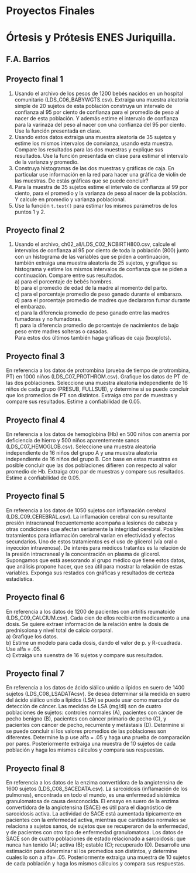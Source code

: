 # Proyectos Finales
# Órtesis y Prótesis ENES Juriquilla.  
## F.A. Barrios  

## Proyecto final 1    
1. Usando el archivo de los pesos de 1200 bebés nacidos en un hospital comunitario (LDS_C06_BABYWGTS.csv). Extraiga una muestra aleatoria simple de 20 sujetos de esta población construya un intervalo de confianza al 95 por ciento de confianza para el promedio de peso al nacer de esta población. Y además estime el intervalo de confianza para la varinaza del peso al nacer con una confianza del 95 por ciento. Use la función presentada en clase.   
2. Usando estos datos extraiga una muestra aleatoria de 35 sujetos y estime los mismos intervalos de convianza, usando esta muestra. Compare los resultados para las dos muestras y explique sus resultados. Use la función presentada en clase para estimar el intervalo de la varianza y promedio.  
3. Construya histogramas de las dos muestras y gráficas de caja.  En particular use información en la red para hacer una gráfica de violín de las muestras. De estás gráficas que se puede concluir?  
4. Para la muestra de 35 sujetos estime el intervalo de confianza al 99 por ciento, para el promedio y la varianza de peso al nacer de la población. Y calcule en promedio y varianza poblacional.  
5. Use la función `t.test()` para estimar los mismos parámetros de los puntos 1 y 2.  

## Proyecto final 2  
1. Usando el archivo, ch02_all/LDS_C02_NCBIRTH800.csv, calcule el intervalos de confianza al 95 por ciento de toda la población (800) junto con un histograma de las variables que se piden a continuación, también extraiga una muestra aleatoria de 25 sujetos, y grafique su histograma y estime los mismos intervalos de confianza que se piden a continuación.  Compare entre sus resultados.  
a) para el porcentaje de bebés hombres.  
b) para el promedio de edad de la madre al momento del parto.  
c) para el porcentaje promedio de peso ganado durante el embarazo.  
d) para el porcentaje promedio de madres que declararon fumar durante el embarazo.  
e) para la diferencia promedio de peso ganado entre las madres fumadoras y no fumadoras.  
f) para la diferencia promedio de porcentaje de nacimientos de bajo peso entre madres solteras o casadas.  
Para estos dos últimos también haga gráficas de caja (boxplots).  

## Proyecto final 3  
En referencia a los datos de protrombina (prueba de tiempo de protrombina, PT) en 1000 niños (LDS_C07_PROTHROM.csv). Grafique los datos de PT de las dos 
poblaciones. Seleccione una muestra aleatoria independiente de 16 niños de cada grupo (PRESUB, FULLSUB), y determine si se puede concluir que los promedios 
de PT son distintos. Extraiga otro par de muestras y compare sus resultados. Estime a confiabilidad de 0.05.  

## Proyecto final 4  
En referencia a los datos de hemoglobina (Hb) en 500 niños con anemia por deficiencia de hierro y 500 niños aparentemente sanos (LDS_C07_HEMOGLOB.csv). 
Seleccione una muestra aleatoria independiente de 16 niños del grupo A y una muestra aleatoria independiente de 16 niños del grupo B. 
Con base en estas muestras es posible concluir que las dos poblaciones difieren con respecto al valor promedio de Hb. Extraiga otro par de muestras 
y compare sus resultados. Estime a confiabilidad de 0.05.  

## Proyecto final 5  
En referencia a los datos de 1050 sujetos con inflamación cerebral (LDS_C09_CEREBRAL.csv). La inflamación cerebral con su resultante presión intracraneal 
frecuentemente acompaña a lesiones de cabeza y otras condiciones que afectan seriamente la integridad cerebral.  Posibles tratamientos para inflamación 
cerebral varían en efectividad y efectos secundarios. Uno de estos tratamientos es el uso de glicerol (vía oral o inyección intravenosa). De interés para 
médicos tratantes es la relación de la presión intracraneal y la concentración en plasma de glicerol. Supongamos que está asesorando al grupo médico que 
tiene estos datos, que análisis propone hacer, que sea útil para mostrar la relación de estas variables. Exponga sus restados con gráficas y resultados de 
certeza estadística.  

## Proyecto final 6  
En referencia a los datos de 1200 de pacientes con artritis reumatoide (LDS_C09_CALCIUM.csv). Cada cien de ellos recibieron medicamento a una dosis. Se 
quiere extraer información de la relación entre la dosis de prednisolona y nivel total de calcio corporal.  
a) Grafique los datos.  
b) Estime un modelo para cada dosis, dando el valor de p. y R-cuadrada. Use alfa = .05.  
c) Extraiga una suenstra de 16 sujetos y compare sus resultados.  

## Proyecto final 7  
En referencia a los datos de ácido siálico unido a lípidos en suero de 1400 sujetos (LDS_C08_LSADATAcsv). Se desea determinar si la medida en suero del ácido 
siálico unido a lípidos (LSA) se puede usar como marcador de detección de cáncer. Las medidas de LSA (mg/dl) son de cuatro poblaciones de sujetos: controles 
normales (A), pacientes con cáncer de pecho benigno (B), pacientes con cáncer primario de pecho (C), y pacientes con cáncer de pecho, recurrente y metástasis 
(D). Determine si se puede concluir si los valores promedios de las poblaciones son diferentes. Determine la p use alfa = .05 y haga una prueba de comparación 
por pares. Posteriormente extraiga una muestra de 10 sujetos de cada población y haga los mismos cálculos y compara sus respuestas.  

## Proyecto final 8  
En referencia a los datos de la enzima convertidora de la angiotensina de 1600 sujetos (LDS_C08_SACEDATA.csv). La sarcoidosis (inflamación de los pulmones), 
encontrada en todo el mundo, es una enfermedad sistémica granulomatosa de causa desconocida.  El ensayo en suero de la enzima convertidora de la angiotensina 
(SACE) es útil para el diagnóstico de sarcoidosis activa.  La actividad de SACE está aumentada típicamente en pacientes con la enfermedad activa, mientras que 
cantidades normales se relaciona a sujetos sanos, de sujetos que se recuperaron de la enfermedad, y de pacientes con otro tipo de enfermedad granulomatosa.  Los 
datos de SACE son de cuatro poblaciones de estado relacionado a sarcoidosis: que nunca han tenido (A); activa (B); estable (C); recuperado (D).  Desarrolle 
una estimación para determinar si los promedios son distintos, y determine cuales lo son a alfa= .05. Posteriormente extraiga una muestra de 10 sujetos de 
cada población y haga los mismos cálculos y compara sus respuestas.  

